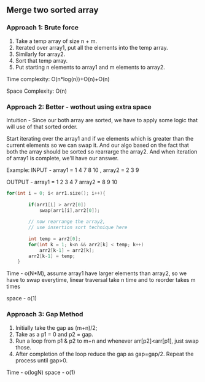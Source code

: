 ## Merge two sorted array

### Approach 1: Brute force

1. Take a temp array of size n + m.
2. Iterated over array1, put all the elements into the temp array.
3. Similarly for array2.
4. Sort that temp array.
5. Put starting n elements to array1 and m elements to array2.

Time complexity: O(n*log(n))+O(n)+O(n)

Space Complexity: O(n) 

### Approach 2: Better - wothout using extra space

Intuition - Since our both array are sorted, we have to apply some logic that will use of that sorted order. 

Start iterating over the array1 and if we elements which is greater than the current elements so we can swap it. And our algo based on the fact that both the array
should be sorted so rearrarge the array2. And when iteration of array1 is complete, we'll have our answer.

Example: 
INPUT - array1 = 1 4 7 8 10 , array2 = 2 3 9

OUTPUT - array1 = 1 2 3 4 7 array2 = 8 9 10
```c++
for(int i = 0; i< arr1.size(); i++){
        
        if(arr1[i] > arr2[0])
            swap(arr1[i],arr2[0]);
        
        // now rearrange the array2, 
        // use insertion sort technique here
        
        int temp = arr2[0];
        for(int k = 1; k<n && arr2[k] < temp; k++)
            arr2[k-1] = arr2[k];
        arr2[k-1] = temp;
    }

```  

Time - o(N*M), assume array1 have larger elements than array2, so we have to swap everytime, linear traversal take n time and to reorder takes m times

space - o(1)

### Approach 3: Gap Method

1. Initially take the gap as (m+n)/2;
2. Take as a p1 = 0 and p2 = gap.
3. Run a loop from p1 &  p2 to  m+n and whenever arr[p2]<arr[p1], just swap those.
4. After completion of the loop reduce the gap as gap=gap/2.
Repeat the process until gap>0.

Time - o(logN)
space - o(1)

